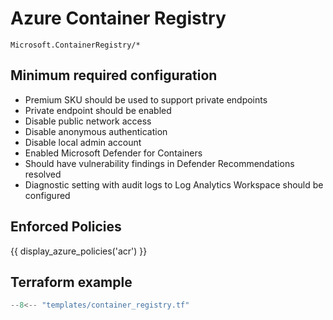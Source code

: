 # Azure Container Registry

```
Microsoft.ContainerRegistry/*
```

## Minimum required configuration

- Premium SKU should be used to support private endpoints
- Private endpoint should be enabled
- Disable public network access
- Disable anonymous authentication
- Disable local admin account
- Enabled Microsoft Defender for Containers
- Should have vulnerability findings in Defender Recommendations resolved
- Diagnostic setting with audit logs to Log Analytics Workspace should be configured

## Enforced Policies

{{ display_azure_policies('acr') }}

## Terraform example

``` terraform linenums="1"
--8<-- "templates/container_registry.tf"
```
